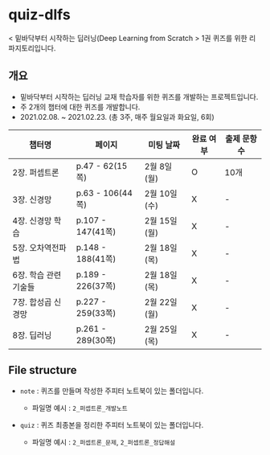 # quiz-dlfs
&lt; 밑바닥부터 시작하는 딥러닝(Deep Learning from Scratch > 1권 퀴즈를 위한 리파지토리입니다.

## 개요
- 밑바닥부터 시작하는 딥러닝 교재 학습자를 위한 퀴즈를 개발하는 프로젝트입니다. 
- 주 2개의 챕터에 대한 퀴즈를 개발합니다. 
- 2021.02.08. ~ 2021.02.23. (총 3주, 매주 월요일과 화요일, 6회)



| 챕터명                | 페이지            | 미팅 날짜     | 완료 여부 | 출제 문항 수 |
| --------------------- | ----------------- | ------------- | --------- | ------------ |
| 2장. 퍼셉트론         | p.47 - 62(15쪽)   | 2월 8일 (월)  | O         | 10개         |
| 3장. 신경망           | p.63 - 106(44쪽)  | 2월 10일 (수) | X         | -            |
| 4장. 신경망 학습      | p.107 - 147(41쪽) | 2월 15일 (월) | X         | -            |
| 5장. 오차역전파법     | p.148 - 188(41쪽) | 2월 18일 (목) | X         | -            |
| 6장. 학습 관련 기술들 | p.189 - 226(37쪽) | 2월 18일 (목) | X         | -            |
| 7장. 합성곱 신경망    | p.227 - 259(33쪽) | 2월 22일 (월) | X         | -            |
| 8장. 딥러닝           | p.261 - 289(30쪽) | 2월 25일 (목) | X         | -            |




## File structure
- `note` : 퀴즈를 만들며 작성한 주피터 노트북이 있는 폴더입니다.
  - 파일명 예시 : `2_퍼셉트론_개발노트`
  
- `quiz` : 퀴즈 최종본을 정리한 주피터 노트북이 있는 폴더입니다. 
  - 파일명 예시 : `2_퍼셉트론_문제`, `2_퍼셉트론_정답해설`
